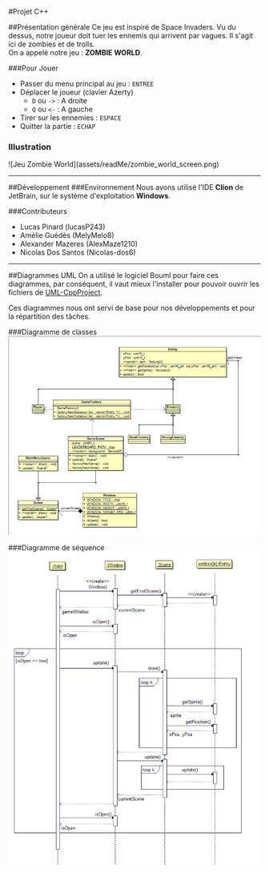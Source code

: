 #Projet C++

##Présentation générale
Ce jeu est inspiré de Space Invaders. Vu du dessus, notre joueur doit tuer les ennemis qui arrivent par vagues. Il s'agit ici de zombies et de trolls.  
On a appelé notre jeu : **ZOMBIE WORLD**.

###Pour Jouer
* Passer du menu principal au jeu : ``ENTREE``
* Déplacer le joueur (clavier Azerty)
  * ``D`` ou ``->`` : A droite
  * ``Q`` ou ``<-`` : A gauche
* Tirer sur les ennemies : ``ESPACE``
* Quitter la partie : ``ECHAP``

<h3>Illustration</h3>
![Jeu Zombie World](assets/readMe/zombie_world_screen.png)

***

##Développement
###Environnement
Nous avons utilisé l'IDE **Clion** de JetBrain, sur le système d'exploitation **Windows**.
  
###Contributeurs
* Lucas Pinard (lucasP243)
* Amélie Guédès (MelyMelo8)
* Alexander Mazeres (AlexMaze1210)
* Nicolas Dos Santos (Nicolas-dos6)

***
##Diagrammes UML
On a utilisé le logiciel Bouml pour faire ces diagrammes, par conséquent, il vaut mieux l'installer pour pouvoir ouvrir les fichiers de [UML-CppProject](UML-CppProject).

Ces diagrammes nous ont servi de base pour nos développements et pour la répartition des tâches.

###Diagramme de classes
![Diagramme de classes](assets/readMe/diagram_class.png)

###Diagramme de séquence
![Diagramme de séquence](assets/readMe/diagram_seq.png)